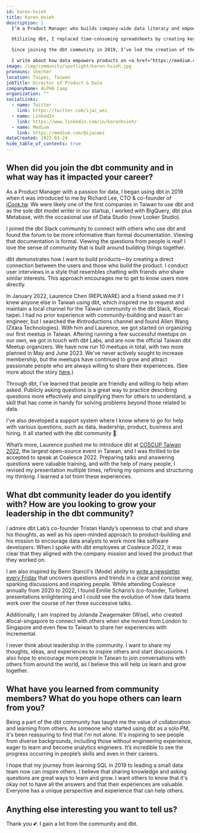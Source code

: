 ```yaml
---
id: karen-hsieh
title: Karen Hsieh
description: |
  I’m a Product Manager who builds company-wide data literacy and empowers the product team to create values for people and grow the company.

  Utilizing dbt, I replaced time-consuming spreadsheets by creating key business metric dashboards that improved data literacy, enabling conversations about product and business.

  Since joining the dbt community in 2019, I’ve led the creation of the #local-taiwan dbt Slack channel, organized 10 <a href="https://www.meetup.com/taipei-dbt-meetup/" title="Taipei dbt Meetups" target="_blank" rel=“noreferrer”>Taipei dbt Meetups</a> and <a title="spoken at Coalesce 2022" href="https://youtu.be/VMlrT4wXTgg" target="_blank" rel=“noreferrer”>spoken at Coalesce 2022</a>.

  I write about how data empowers products on <a href="https://medium.com/@ijacwei" title="Medium" target="_blank" rel=“noreferrer”>Medium</a>. I focus on understanding how users utilize and think about the product based on facts.
image: /img/community/spotlight/karen-hsieh.jpg
pronouns: she/her
location: Taipei, Taiwan
jobTitle: Director of Product & Data
companyName: ALPHA Camp
organization: ""
socialLinks:
  - name: Twitter
    link: https://twitter.com/ijac_wei
  - name: LinkedIn
    link: https://www.linkedin.com/in/karenhsieh/
  - name: Medium
    link: https://medium.com/@ijacwei
dateCreated: 2023-03-24
hide_table_of_contents: true
---
```


## When did you join the dbt community and in what way has it impacted your career?

As a Product Manager with a passion for data, I began using dbt in 2019 when it was introduced to me by Richard Lee, CTO & co-founder of [iCook.tw](http://icook.tw/). We were likely one of the first companies in Taiwan to use dbt and as the sole dbt model writer in our startup, I worked with BigQuery, dbt plus Metabase, with the occasional use of Data Studio (now Looker Studio).

I joined the dbt Slack community to connect with others who use dbt and found the forum to be more informative than formal documentation. Viewing that documentation is formal. Viewing the questions from people is real! I love the sense of community that is built around building things together.

dbt demonstrates how I want to build products—by creating a direct connection between the users and those who build the product. I conduct user interviews in a style that resembles chatting with friends who share similar interests. This approach encourages me to get to know users more directly.

In January 2022, Laurence Chen (REPLWARE) and a friend asked me if I knew anyone else in Taiwan using dbt, which inspired me to request and maintain a local channel for the Taiwan community in the dbt Slack, #local-taipei. I had no prior experience with community-building and wasn't an engineer, but I searched the #introductions channel and found Allen Wang (Zitara Technologies). With him and Laurence, we got started on organizing our first meetup in Taiwan. Aftering running a few successful meetups on our own, we got in touch with dbt Labs, and are now the official Taiwan dbt Meetup organizers. We have now run 10 meetups in total, with two more planned in May and June 2023. We've never actively sought to increase membership, but the meetups have continued to grow and attract passionate people who are always willing to share their experiences. (See more about the story [here](https://medium.com/dbt-local-taiwan/how-does-dbt-local-taipei-get-started-ff58489c80fa).)

Through dbt, I've learned that people are friendly and willing to help when asked. Publicly asking questions is a great way to practice describing questions more effectively and simplifying them for others to understand, a skill that has come in handy for solving problems beyond those related to data.

I've also developed a support system where I know where to go for help with various questions, such as data, leadership, product, business and hiring. It all started with the dbt community 💜.

What’s more, Laurence pushed me to introduce dbt at [COSCUP Taiwan 2022](https://coscup.org/2022/zh-TW/session/SRKVLQ), the largest open-source event in Taiwan, and I was thrilled to be accepted to speak at Coalesce 2022. Preparing talks and answering questions were valuable training, and with the help of many people, I revised my presentation multiple times, refining my opinions and structuring my thinking. I learned a lot from these experiences.

## What dbt community leader do you identify with? How are you looking to grow your leadership in the dbt community?

I admire dbt Lab’s co-founder Tristan Handy’s openness to chat and share his thoughts, as well as his open-minded approach to product-building and his mission to encourage data analysts to work more like software developers. When I spoke with dbt employees at Coalesce 2022, it was clear that they aligned with the company mission and loved the product that they worked on.

I am also inspired by Benn Stancil's (Mode) ability to [write a newsletter every Friday](https://benn.substack.com/) that uncovers questions and trends in a clear and concise way, sparking discussions and inspiring people. While attending Coalesce annually from 2020 to 2022, I found Emilie Schario’s (co-founder, Turbine) presentations enlightening and I could see the evolution of how data teams work over the course of her three successive talks.

Additionally, I am inspired by Jolanda Zwagemaker (Wise), who created #local-singapore to connect with others when she moved from London to Singapore and even flew to Taiwan to share her experiences with Incremental.

I never think about leadership in the community. I want to share my thoughts, ideas, and experiences to inspire others and start discussions. I also hope to encourage more people in Taiwan to join conversations with others from around the world, as I believe this will help us learn and grow together.

## What have you learned from community members? What do you hope others can learn from you?

Being a part of the dbt community has taught me the value of collaboration and learning from others. As someone who started using dbt as a solo PM, it's been reassuring to find that I'm not alone. It's inspiring to see people from diverse backgrounds, including those without engineering experience, eager to learn and become analytics engineers. It’s incredible to see the progress occurring in people’s skills and even in their careers.

I hope that my journey from learning SQL in 2019 to leading a small data team now can inspire others. I believe that sharing knowledge and asking questions are great ways to learn and grow. I want others to know that it's okay not to have all the answers and that their experiences are valuable. Everyone has a unique perspective and experience that can help others.

## Anything else interesting you want to tell us?

Thank you 💕. I gain a lot from the community and dbt. 
